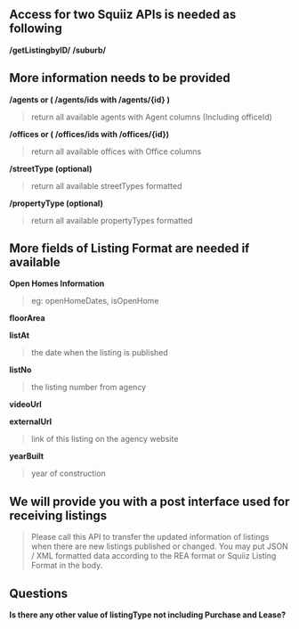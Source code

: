 ## Access for two Squiiz APIs is needed as following

**/getListingbyID/**
**/suburb/**

## More information needs to be provided

**/agents or ( /agents/ids with /agents/{id} )**
>return all available agents with Agent columns (Including officeId)

**/offices or ( /offices/ids with /offices/{id})**
>return all available offices with Office columns

**/streetType (optional)**
>return all available streetTypes formatted

**/propertyType (optional)**
>return all available propertyTypes formatted


## More fields of Listing Format are needed if available

**Open Homes Information**
>eg: openHomeDates, isOpenHome

**floorArea**

**listAt**
>the date when the listing is published

**listNo**
>the listing number from agency

**videoUrl**

**externalUrl**
>link of this listing on the agency website

**yearBuilt**
>year of construction

## We will provide you with a post interface used for receiving listings
>Please call this API to transfer the updated information of listings when there are new listings published or changed.
>You may put JSON / XML formatted data according to the REA format or Squiiz Listing Format in the body.

## Questions
**Is there any other value of listingType not including Purchase and Lease?** 